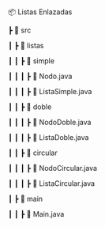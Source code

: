 📦 Listas Enlazadas

┣ 📂 src

┃ ┣ 📂 listas

┃ ┃ ┣ 📂 simple

┃ ┃ ┃ ┣ 📜 Nodo.java

┃ ┃ ┃ ┣ 📜 ListaSimple.java

┃ ┃ ┣ 📂 doble

┃ ┃ ┃ ┣ 📜 NodoDoble.java

┃ ┃ ┃ ┣ 📜 ListaDoble.java

┃ ┃ ┣ 📂 circular

┃ ┃ ┃ ┣ 📜 NodoCircular.java

┃ ┃ ┃ ┣ 📜 ListaCircular.java

┃ ┣ 📂 main

┃ ┃ ┣ 📜 Main.java

